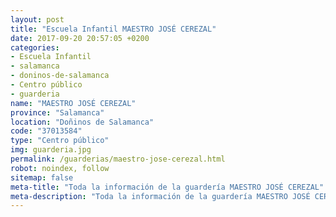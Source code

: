 ```yaml
---
layout: post
title: "Escuela Infantil MAESTRO JOSÉ CEREZAL"
date: 2017-09-20 20:57:05 +0200
categories:
- Escuela Infantil
- salamanca
- doninos-de-salamanca
- Centro público
- guarderia
name: "MAESTRO JOSÉ CEREZAL"
province: "Salamanca"
location: "Doñinos de Salamanca"
code: "37013584"
type: "Centro público"
img: guarderia.jpg
permalink: /guarderias/maestro-jose-cerezal.html
robot: noindex, follow
sitemap: false
meta-title: "Toda la información de la guardería MAESTRO JOSÉ CEREZAL"
meta-description: "Toda la información de la guardería MAESTRO JOSÉ CEREZAL"
---
```

